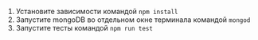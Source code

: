  1. Установите зависимости командой `npm install`
 2. Запустите mongoDB во отдельном окне терминала командой `mongod`
 3. Запустите тесты командой `npm run test`
 
 
